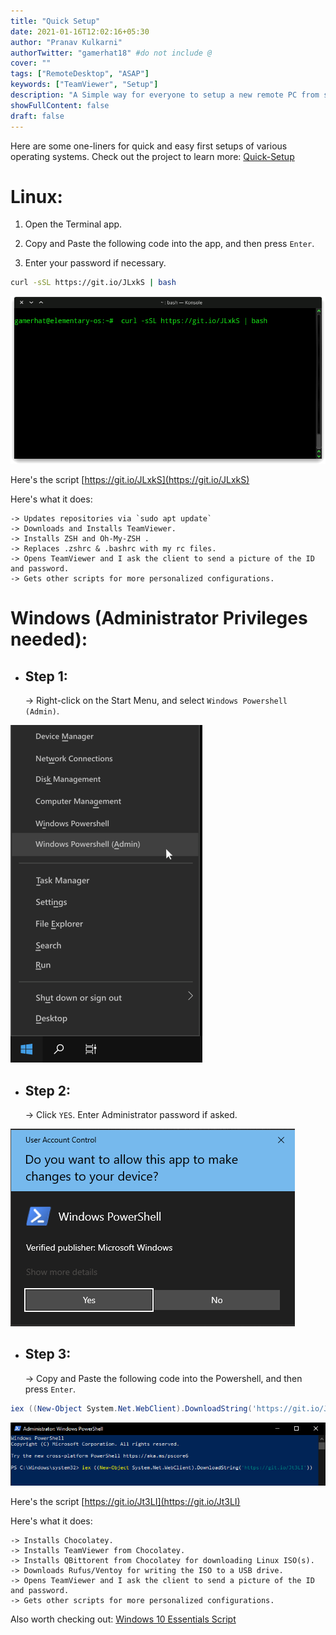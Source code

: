 ```yaml
---
title: "Quick Setup"
date: 2021-01-16T12:02:16+05:30
author: "Pranav Kulkarni"
authorTwitter: "gamerhat18" #do not include @
cover: ""
tags: ["RemoteDesktop", "ASAP"]
keywords: ["TeamViewer", "Setup"]
description: "A Simple way for everyone to setup a new remote PC from scratch,  regardless of the Operating system."
showFullContent: false
draft: false
---
```


Here are some one-liners for quick and easy first setups of various operating systems.
Check out the project to learn more: [Quick-Setup](https://github.com/gamerhat18/quick-setup)


# Linux:

<!-- ## **Simple Process:**  -->

1. Open the Terminal app. 

2. Copy and Paste the following code into the app, and then press `Enter`.

3. Enter your password if necessary.

```bash
curl -sSL https://git.io/JLxkS | bash
```

![*Terminal*](https://raw.githubusercontent.com/gamerhat18/cybrdise-blog-hugo/master/content/posts/images/linux-terminal.png)


Here's the script [https://git.io/JLxkS](https://git.io/JLxkS)

Here's what it does:

    -> Updates repositories via `sudo apt update`
    -> Downloads and Installs TeamViewer.
    -> Installs ZSH and Oh-My-ZSH .
    -> Replaces .zshrc & .bashrc with my rc files.
    -> Opens TeamViewer and I ask the client to send a picture of the ID and password.
    -> Gets other scripts for more personalized configurations.

# Windows (Administrator Privileges needed):
- ## **Step 1:** 

    -> Right-click on the Start Menu, and select `Windows Powershell (Admin)`. 

![*Windows Submenu*](https://raw.githubusercontent.com/gamerhat18/cybrdise-blog-hugo/master/content/posts/images/windows-start-submenu.png)

- ## **Step 2:** 

    -> Click `YES`. Enter Administrator password if asked. 

![*Security Prompt*](https://raw.githubusercontent.com/gamerhat18/cybrdise-blog-hugo/master/content/posts/images/uacprompt.png)

- ## **Step 3:** 

    -> Copy and Paste the following code into the Powershell, and then press `Enter`.
```powershell
iex ((New-Object System.Net.WebClient).DownloadString('https://git.io/Jt3LI'))
```

![*Security Prompt*](https://raw.githubusercontent.com/gamerhat18/cybrdise-blog-hugo/master/content/posts/images/one-liner-powershell.png)

Here's the script [https://git.io/Jt3LI](https://git.io/Jt3LI)

Here's what it does:

    -> Installs Chocolatey.
    -> Installs TeamViewer from Chocolatey.
    -> Installs QBittorent from Chocolatey for downloading Linux ISO(s).
    -> Downloads Rufus/Ventoy for writing the ISO to a USB drive.
    -> Opens TeamViewer and I ask the client to send a picture of the ID and password.
    -> Gets other scripts for more personalized configurations.

Also worth checking out: [Windows 10 Essentials Script](https://github.com/gamerhat18/win10script)